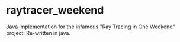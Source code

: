 # raytracer_weekend
Java implementation for the infamous "Ray Tracing in One Weekend" project. Re-written in java.
